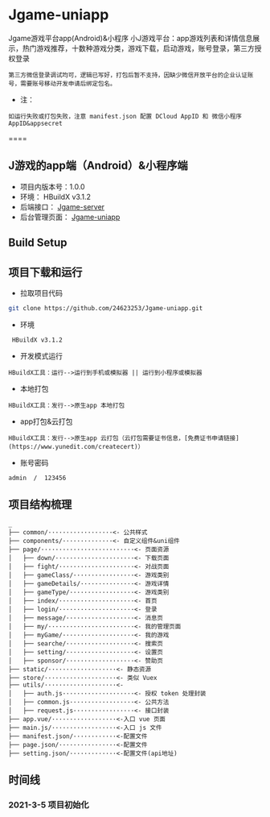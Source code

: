 # Jgame-uniapp
Jgame游戏平台app(Android)&amp;小程序
小J游戏平台：app游戏列表和详情信息展示，热门游戏推荐，十数种游戏分类，游戏下载，启动游戏，账号登录，第三方授权登录

```TODO：
第三方微信登录调试均可，逻辑已写好，打包后暂不支持，因缺少微信开放平台的企业认证账号，需要账号移动开发申请后绑定包名。 
```

- 注：
```
如运行失败或打包失败，注意 manifest.json 配置 DCloud AppID 和 微信小程序 AppID&appsecret
```

====

## J游戏的app端（Android）&小程序端

+ 项目内版本号：1.0.0
+ 环境： HBuildX v3.1.2
+ 后端接口： [Jgame-server](https://github.com/24623253/Jgame-server) 
+ 后台管理页面： [Jgame-uniapp](https://github.com/24623253/Jgame-server) 

## Build Setup

项目下载和运行
----

- 拉取项目代码
```bash
git clone https://github.com/24623253/Jgame-uniapp.git
```

- 环境
```
 HBuildX v3.1.2
```

- 开发模式运行
```
HBuildX工具：运行-->运行到手机或模拟器 || 运行到小程序或模拟器
```

- 本地打包
```
HBuildX工具：发行-->原生app 本地打包
```

- app打包&云打包
```
HBuildX工具：发行-->原生app 云打包（云打包需要证书信息，[免费证书申请链接](https://www.yunedit.com/createcert)）
```

- 账号密码
```
admin  /  123456
```

## 项目结构梳理

```
_ 
├── common/··················<- 公共样式
├── components/··············<- 自定义组件&uni组件
├── page/··························<- 页面资源
│   ├── down/······················<- 下载页面
│   ├── fight/·····················<- 对战页面
│   ├── gameClass/·················<- 游戏类别
│   ├── gameDetails/···············<- 游戏详情
│   ├── gameType/··················<- 游戏类别
│   ├── index/·····················<- 首页
│   ├── login/·····················<- 登录
│   ├── message/···················<- 消息页
│   ├── my/························<- 我的管理页面
│   ├── myGame/····················<- 我的游戏
│   ├── searche/···················<- 搜索页
│   ├── setting/···················<- 设置页 
│   ├── sponsor/···················<- 赞助页
├── static/···················<- 静态资源
├── store/····················<- 类似 Vuex
├── utils/····················<-
│   ├── auth.js····················<- 授权 token 处理封装
│   ├── common.js··················<- 公共方法
│   ├── request.js·················<- 接口封装
├── app.vue/··················<-入口 vue 页面
├── main.js/··················<-入口 js 文件
├── manifest.json/············<-配置文件
├── page.json/················<-配置文件
├── setting.json/·············<-配置文件(api地址)

```



## 时间线

### 2021-3-5 项目初始化
